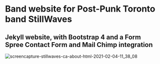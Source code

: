 # Band website for Post-Punk Toronto band StillWaves
## Jekyll website, with Bootstrap 4 and a Form Spree Contact Form and Mail Chimp integration

![screencapture-stillwaves-ca-about-html-2021-02-04-11_38_08](https://user-images.githubusercontent.com/9203795/106924866-862f8980-66dd-11eb-9042-683b2be8d106.png)
